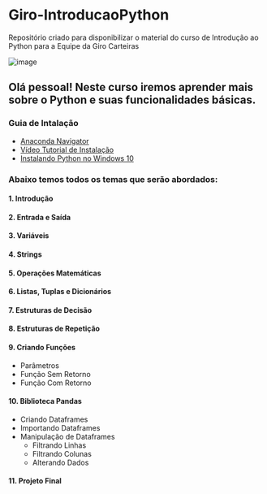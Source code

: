 # Giro-IntroducaoPython
Repositório criado para disponibilizar o material do curso de Introdução ao Python para a Equipe da Giro Carteiras

![image](https://user-images.githubusercontent.com/58883121/120391299-2fd9fc80-c305-11eb-82e3-8966015c07e0.png)

## Olá pessoal! Neste curso iremos aprender mais sobre o Python e suas funcionalidades básicas.

### Guia de Intalação
   * [Anaconda Navigator](https://www.anaconda.com/products/individual)
   * [Vídeo Tutorial de Instalação](https://www.youtube.com/watch?v=BP4D-yaxw6E&ab_channel=FabioRuicci)
   * [Instalando Python no Windows 10](https://www.youtube.com/watch?v=pDBnCDuL-dc)

### Abaixo temos todos os temas que serão abordados:
#### 1. Introdução
#### 2. Entrada e Saída
#### 3. Variáveis
#### 4. Strings
#### 5. Operações Matemáticas
#### 6. Listas, Tuplas e Dicionários
#### 7. Estruturas de Decisão
#### 8. Estruturas de Repetição
#### 9. Criando Funções
   * Parâmetros
   * Função Sem Retorno
   * Função Com Retorno
   
#### 10. Biblioteca Pandas
   * Criando Dataframes
   * Importando Dataframes
   * Manipulação de Dataframes
        * Filtrando Linhas
        * Filtrando Colunas
        * Alterando Dados
        
#### 11. Projeto Final
